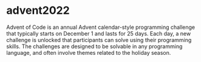 # advent2022

Advent of Code is an annual Advent calendar-style programming challenge that typically starts on December 1 and lasts for 25 days. Each day, a new challenge is unlocked that participants can solve using their programming skills. The challenges are designed to be solvable in any programming language, and often involve themes related to the holiday season.
